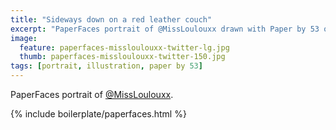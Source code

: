 ```yaml
---
title: "Sideways down on a red leather couch"
excerpt: "PaperFaces portrait of @MissLoulouxx drawn with Paper by 53 on an iPad."
image: 
  feature: paperfaces-missloulouxx-twitter-lg.jpg
  thumb: paperfaces-missloulouxx-twitter-150.jpg
tags: [portrait, illustration, paper by 53]
---
```


PaperFaces portrait of [@MissLoulouxx](http://twitter.com/MissLoulouxx).

{% include boilerplate/paperfaces.html %}
